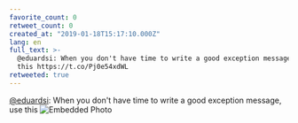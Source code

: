 ```yaml
---
favorite_count: 0
retweet_count: 0
created_at: "2019-01-18T15:17:10.000Z"
lang: en
full_text: >-
  @eduardsi: When you don't have time to write a good exception message, use
  this https://t.co/Pj0e54xdWL
retweeted: true
---
```


[@eduardsi](https://twitter.com/eduardsi): When you don't have time to write a
good exception message, use this
![Embedded Photo](https://twitter-media-coderbyheart.s3.eu-north-1.amazonaws.com/1086281350166933504-DxIrpPuWoAMoHVJ.png)
